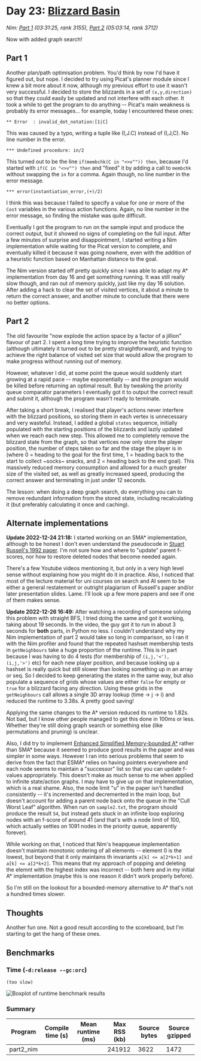 # Day 23: [Blizzard Basin](https://adventofcode.com/2022/day/23)
*Nim: [Part 1](https://github.com/DestyNova/advent_of_code_2022/blob/main/23/part1.nim) (03:31:25, rank 3155), [Part 2](https://github.com/DestyNova/advent_of_code_2022/blob/main/23/part2.nim) (05:03:14, rank 3712)*

Now with added graph search!

## Part 1

Another plan/path optimisation problem. You'd think by now I'd have it figured out, but nope. I decided to try using Picat's planner module since I knew a bit more about it now, although my previous effort to use it wasn't very successful.
I decided to store the blizzards in a set of `(x,y,direction)` so that they could easily be updated and not interfere with each other.
It took a while to get the program to do anything -- Picat's main weakness is probably its error messages... for example, today I encountered these ones:

```
** Error  : invalid_dot_notation:[1|C]
```

This was caused by a typo, writing a tuple like (I,J.C) instead of (I,J,C). No line number in the error.

```
*** Undefined procedure: in/2
```

This turned out to be the line `if(membchk(C in "<>v^")) then`, because I'd started with `if(C in "<>v^") then` and "fixed" it by adding a call to `membchk` without swapping the `in` for a comma. Again though, no line number in the error message.

```
*** error(instantiation_error,(+)/2)
```

I think this was because I failed to specify a value for one or more of the `Cost` variables in the various action functions. Again, no line number in the error message, so finding the mistake was quite difficult.

Eventually I got the program to run on the sample input and produce the correct output, but it showed no signs of completing on the full input. After a few minutes of surprise and disappointment, I started writing a Nim implementation while waiting for the Picat version to complete, and eventually killed it because it was going nowhere, even with the addition of a heuristic function based on Manhattan distance to the goal.

The Nim version started off pretty quickly since I was able to adapt my A* implementation from day 16 and get something running. It was still really slow though, and ran out of memory quickly, just like my day 16 solution.
After adding a hack to clear the set of visited vertices, it about a minute to return the correct answer, and another minute to conclude that there were no better options.

## Part 2

The old favourite "now explode the action space by a factor of a jillion" flavour of part 2. I spent a long time trying to improve the heuristic function (although ultimately it turned out to be pretty straightforward), and trying to achieve the right balance of visited set size that would allow the program to make progress without running out of memory.

However, whatever I did, at some point the queue would suddenly start growing at a rapid pace -- maybe exponentially -- and the program would be killed before returning an optimal result. But by tweaking the priority queue comparator parameters I eventually got it to output the correct result and submit it, although the program wasn't ready to terminate.

After taking a short break, I realised that player's actions never interfere with the blizzard positions, so storing them in each vertex is unnecessary and very wasteful. Instead, I added a global `states` sequence, initially populated with the starting positions of the blizzards and lazily updated when we reach each new step. This allowed me to completely remove the blizzard state from the graph, so that vertices now only store the player position, the number of steps taken so far and the stage the player is in (where 0 = heading to the goal for the first time, 1 = heading back to the start to collect ~socks~ snacks, and 2 = heading back to the end goal). This massively reduced memory consumption and allowed for a much greater size of the visited set, as well as greatly increased speed, producing the correct answer and terminating in just under 12 seconds.

The lesson: when doing a deep graph search, do everything you can to remove redundant information from the stored state, including recalculating it (but preferably calculating it once and caching).

## Alternate implementations

**Update 2022-12-24 21:18:** I started working on an SMA* implementation, although to be honest I don't even understand the pseudocode in [Stuart Russell's 1992 paper](https://cse.sc.edu/~MGV/csce580f12/gradPres/Russell_ecai92-sma.pdf). I'm not sure how and where to "update" parent f-scores, nor how to restore deleted nodes that become needed again.

There's a few Youtube videos mentioning it, but only in a very high level sense without explaining how you might do it in practice. Also, I noticed that most of the lecture material for uni courses on search and AI seem to be either a general restatement or outright plagiarism of Russell's paper and/or later presentation slides. Lame. I'll look up a few more papers and see if one of them makes sense.

**Update 2022-12-26 16:49:** After watching a recording of someone solving this problem with straight BFS, I tried doing the same and got it working, taking about 19 seconds. In the video, the guy got it to run in about 3 seconds for __both__ parts, in Python no less. I couldn't understand why my Nim implementation of part 2 would take so long in comparison, so I ran it with the Nim profiler and found that the repeated hashset membership tests in `getNeighbours` take a huge proportion of the runtime. This is in part because I was having to do 4 tests (for membership of `(i,j,'<'), (i,j,'>')` etc) for each new player position, and because looking up a hashset is really quick but still slower than looking something up in an array or seq. So I decided to keep generating the states in the same way, but also populate a sequence of grids whose values are either `false` for empty or `true` for a blizzard facing any direction. Using these grids in the `getNeighbours` call allows a single 3D array lookup (time -> j -> i) and reduced the runtime to 3.38s. A pretty good saving!

Applying the same changes to the A* version reduced its runtime to 1.82s. Not bad, but I know other people managed to get this done in 100ms or less. Whether they're still doing graph search or something else (like permutations and pruning) is unclear.

Also, I did try to implement [Enhanced Simplified Memory-bounded A*](https://easychair.org/publications/open/TL2M) rather than SMA* because it seemed to produce good results in the paper and was simpler in some ways. However I ran into serious problems that seem to derive from the fact that ESMA* relies on having pointers everywhere and each node seems to maintain a "successor" list so that you can update f-values appropriately. This doesn't make as much sense to me when applied to infinite state/action graphs. I may have to give up on that implementation, which is a real shame. Also, the node limit "u" in the paper isn't handled consistently -- it's incremented and decremented in the main loop, but doesn't account for adding a parent node back onto the queue in the "Cull Worst Leaf" algorithm. When run on `sample2.txt`, the program should produce the result `54`, but instead gets stuck in an infinite loop exploring nodes with an f-score of around 41 (and that's with a node limit of 100, which actually settles on 1091 nodes in the priority queue, apparently forever).

While working on that, I noticed that Nim's heapqueue implementation doesn't maintain monotonic ordering of all elements -- element 0 is the lowest, but beyond that it only maintains th invariants `a[k] <= a[2*k+1] and a[k] <= a[2*k+2]`. This means that my approach of popping and deleting the elemnt with the highest index was incorrect -- both here and in my initial A* implementation (maybe this is one reason it didn't work properly before).

So I'm still on the lookout for a bounded-memory alternative to A* that's not a hundred times slower.

## Thoughts

Another fun one. Not a good result according to the scoreboard, but I'm starting to get the hang of these ones.

## Benchmarks

### Time (`-d:release --gc:orc`)

```
(too slow)
```

![Boxplot of runtime benchmark results](runtime.png)

### Summary

Program             | Compile time (s) | Mean runtime (ms) | Max RSS (kb) | Source bytes | Source gzipped
---                 | ---              | ---               | ---          | ---          | ---
part2_nim           |                  |                   | 241912       | 3622         | 1472
